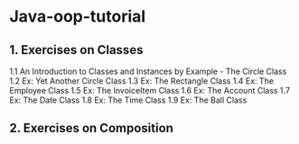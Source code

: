 # Java-oop-tutorial
## 1.  Exercises on Classes
1.1  An Introduction to Classes and Instances by Example - The Circle Class
1.2  Ex: Yet Another Circle Class
1.3  Ex: The Rectangle Class
1.4  Ex: The Employee Class
1.5  Ex: The InvoiceItem Class
1.6  Ex: The Account Class
1.7  Ex: The Date Class
1.8  Ex: The Time Class
1.9  Ex: The Ball Class
## 2.  Exercises on Composition

